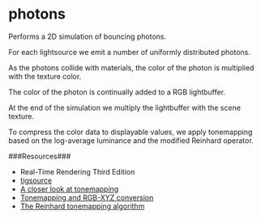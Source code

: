 photons
====
Performs a 2D simulation of bouncing photons.

For each lightsource we emit a number of uniformly distributed photons.

As the photons collide with materials, the color of the photon is multiplied
with the texture color.

The color of the photon is continually added to a RGB lightbuffer.

At the end of the simulation we multiply the lightbuffer with the scene texture.

To compress the color data to displayable values, we apply tonemapping based on the
log-average luminance and the modified Reinhard operator.

###Resources###
* Real-Time Rendering Third Edition
* [tigsource](http://forums.tigsource.com/index.php?topic=31378.0)
* [A closer look at tonemapping](http://mynameismjp.wordpress.com/2010/04/30/a-closer-look-at-tone-mapping/)
* [Tonemapping and RGB-XYZ conversion](http://www.xnainfo.com/content.php?content=28)
* [The Reinhard tonemapping algorithm](http://www.cs.utah.edu/~reinhard/cdrom/)